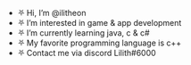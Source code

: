 - ⛧ Hi, I’m @ilitheon
- ⛧ I’m interested in game & app development
- ⛧ I’m currently learning java, c & c#
- ⛧ My favorite programming language is c++
- ⛧ Contact me via discord Lilith#6000

